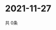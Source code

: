 # 2021-11-27
  共 0条

  <!-- BEGIN -->
  <!-- 最后更新时间Sat Nov 27 2021 13:10:55 GMT+0000 (Coordinated Universal Time) -->
  
  <!-- END -->
  
  